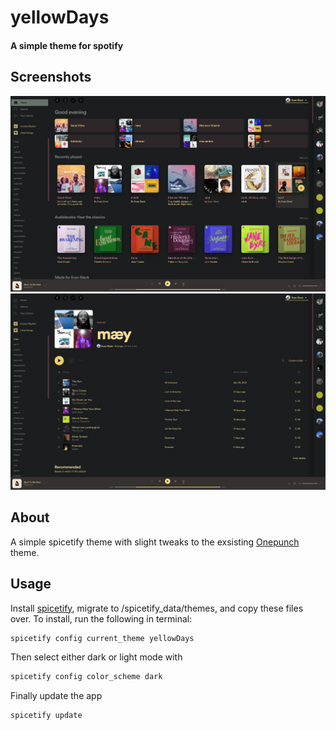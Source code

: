 
# yellowDays

#### A simple theme for spotify

## Screenshots
![Home](./home.png)
![Playlist](./playlist.png)


## About
A simple spicetify theme with slight tweaks to the exsisting [Onepunch](https://github.com/morpheusthewhite/spicetify-themes/tree/v2/Onepunch) theme. 

## Usage
Install [spicetify](https://github.com/khanhas/spicetify-cli), migrate to /spicetify_data/themes, and copy these files over. To install, run the following in terminal: 

```bash
spicetify config current_theme yellowDays
```

Then select either dark or light mode with

```bash
spicetify config color_scheme dark
```

Finally update the app

```bash
spicetify update
```


